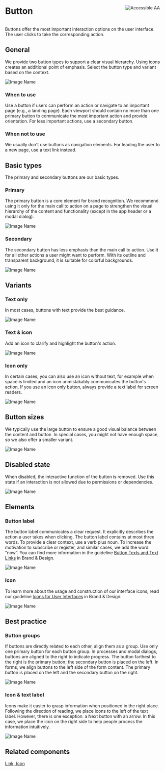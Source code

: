 <div style="display: inline-flex; align-items: center; justify-content: space-between; width: 100%;">
    <h1>Button</h1>
    <img src="assets/tag-aa.svg" alt="Accessible AA" />
</div>

Buttons offer the most important interaction options on the user interface. The user clicks to take the corresponding action.

## General

We provide two button types to support a clear visual hierarchy. Using icons creates an additional point of emphasis. Select the button type and variant based on the context.

![Image Name](./img/Button_BasicTypes.png)

### When to use

Use a button if users can perform an action or navigate to an important page (e.g., a landing page). Each viewport should contain no more than one primary button to communicate the most important action and provide orientation. For less important actions, use a secondary button.

### When not to use

We usually don't use buttons as navigation elements. For leading the user to a new page, use a text link instead.

## Basic types

The primary and secondary buttons are our basic types.

### Primary

The primary button is a core element for brand recognition. We recommend using it only for the main call to action on a page to strengthen the visual hierarchy of the content and functionality (except in the app header or a modal dialog).

![Image Name](./img/Button_Primary.png)

### Secondary

The secondary button has less emphasis than the main call to action. Use it for all other actions a user might want to perform. With its outline and transparent background, it is suitable for colorful backgrounds.

![Image Name](./img/Button_Secondary.png)

## Variants

### Text only

In most cases, buttons with text provide the best guidance.

![Image Name](./img/Button_Textonly.png)

### Text & icon

Add an icon to clarify and highlight the button's action.

![Image Name](./img/Button_Icon-Text.png)

### Icon only

In certain cases, you can also use an icon without text, for example when space is limited and an icon unmistakably communicates the button's action. If you use an icon only button, always provide a text label for screen readers.

![Image Name](./img/Button_Icon-only.png)

## Button sizes

We typically use the large button to ensure a good visual balance between the content and button. In special cases, you might not have enough space, so we also offer a smaller variant.

![Image Name](./img/Button_Sizes.png)

## Disabled state

When disabled, the interactive function of the button is removed. Use this state if an interaction is not allowed due to permissions or dependencies.

![Image Name](./img/Button_Disabled.png)

## Elements

### Button label

The button label communicates a clear request. It explicitly describes the action a user takes when clicking. The button label contains at most three words. To provide a clear context, use a verb plus noun. To increase the motivation to subscribe or register, and similar cases, we add the word “now”. You can find more information in the guideline <a href="https://www.brand-design.telekom.com/en/articles/button-texts-and-text-links/" target="_blank">Button Texts and Text Links</a> in Brand & Design.

![Image Name](./img/Button_Label.png)

### Icon

To learn more about the usage and construction of our interface icons, read our guideline <a href="https://www.brand-design.telekom.com/en/articles/i/icons-for-user-interfaces/" target="_blank">Icons for User Interfaces</a> in Brand & Design.

![Image Name](./img/Button_Icons.png)

## Best practice

### Button groups

If buttons are directly related to each other, align them as a group. Use only one primary button for each button group.
In processes and modal dialogs, buttons are aligned to the right to indicate progress. The button farthest to the right is the primary button; the secondary button is placed on the left. In forms, we align buttons to the left side of the form content. The primary button is placed on the left and the secondary button on the right.

![Image Name](./img/Button_Group.png)

### Icon & text label

Icons make it easier to grasp information when positioned in the right place. Following the direction of reading, we place icons to the left of the text label. However, there is one exception: a Next button with an arrow. In this case, we place the icon on the right side to help people process the information intuitively.

![Image Name](./img/Button_Icon_position.png)

## Related components

<a href="?path=/usage/components-link--standard">Link, </a>
<a href="?path=/usage/components-icon--standard">Icon</a>
